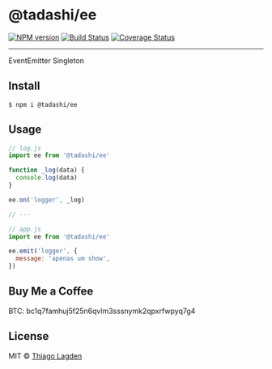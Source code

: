 # @tadashi/ee

[![NPM version][npm-img]][npm] [![Build Status][ci-img]][ci]
[![Coverage Status][coveralls-img]][coveralls]

[npm-img]: https://img.shields.io/npm/v/@tadashi/ee.svg
[npm]: https://www.npmjs.com/package/@tadashi/ee
[ci-img]: https://github.com/lagden/ee/actions/workflows/nodejs.yml/badge.svg
[ci]: https://github.com/lagden/ee/actions/workflows/nodejs.yml
[coveralls-img]: https://coveralls.io/repos/github/lagden/ee/badge.svg?branch=main
[coveralls]: https://coveralls.io/github/lagden/ee?branch=main

---

EventEmitter Singleton

## Install

```
$ npm i @tadashi/ee
```

## Usage

```js
// log.js
import ee from '@tadashi/ee'

function _log(data) {
  console.log(data)
}

ee.on('logger', _log)

// ---

// app.js
import ee from '@tadashi/ee'

ee.emit('logger', {
  message: 'apenas um show',
})
```

## Buy Me a Coffee

BTC: bc1q7famhuj5f25n6qvlm3sssnymk2qpxrfwpyq7g4

## License

MIT © [Thiago Lagden](https://github.com/lagden)
